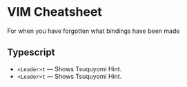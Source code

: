 # VIM Cheatsheet

For when you have forgotten what bindings have been made

## Typescript
 * `<Leader>t` — Shows Tsuquyomi Hint.
 * `<Leader>t` — Shows Tsuquyomi Hint.
